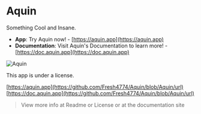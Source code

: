 # Aquin

Something Cool and Insane.

- **App**: Try Aquin now! - [https://aquin.app](https://aquin.app)
- **Documentation**: Visit Aquin's Documentation to learn more! - [https://doc.aquin.app](https://doc.aquin.app)

![Aquin](public/banner.png)

This app is under a license.

[https://aquin.app](https://github.com/Fresh4774/Aquin/blob/Aquin/url)
[https://doc.aquin.app](https://github.com/Fresh4774/Aquin/blob/Aquin/url)

> View more info at Readme or License or at the documentation site
